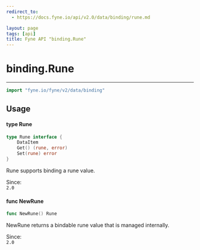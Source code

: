 ```yaml
---
redirect_to:
  - https://docs.fyne.io/api/v2.0/data/binding/rune.md

layout: page
tags: [api]
title: Fyne API "binding.Rune"
---
```



# binding.Rune
---
```go
import "fyne.io/fyne/v2/data/binding"
```

## Usage

#### type Rune

```go
type Rune interface {
	DataItem
	Get() (rune, error)
	Set(rune) error
}
```

Rune supports binding a rune value.


<div class="since">Since: <code>
2.0</code></div>

#### func  NewRune

```go
func NewRune() Rune
```
NewRune returns a bindable rune value that is managed internally.


<div class="since">Since: <code>
2.0</code></div>
